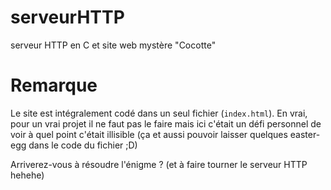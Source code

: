 # serveurHTTP
serveur HTTP en C et site web mystère "Cocotte"

# Remarque
Le site est intégralement codé dans un seul fichier (``index.html``).
En vrai, pour un vrai projet il ne faut pas le faire mais ici c'était un défi personnel de voir à quel point c'était illisible (ça et aussi pouvoir laisser quelques easter-egg dans le code du fichier ;D)

Arriverez-vous à résoudre l'énigme ? (et à faire tourner le serveur HTTP hehehe)
